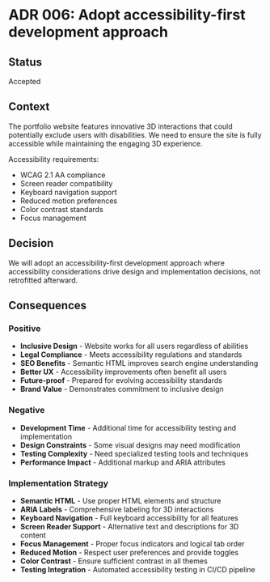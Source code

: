 # ADR 006: Adopt accessibility-first development approach

## Status

Accepted

## Context

The portfolio website features innovative 3D interactions that could potentially exclude users with disabilities. We need to ensure the site is fully accessible while maintaining the engaging 3D experience.

Accessibility requirements:

- WCAG 2.1 AA compliance
- Screen reader compatibility
- Keyboard navigation support
- Reduced motion preferences
- Color contrast standards
- Focus management

## Decision

We will adopt an accessibility-first development approach where accessibility considerations drive design and implementation decisions, not retrofitted afterward.

## Consequences

### Positive

- **Inclusive Design** - Website works for all users regardless of abilities
- **Legal Compliance** - Meets accessibility regulations and standards
- **SEO Benefits** - Semantic HTML improves search engine understanding
- **Better UX** - Accessibility improvements often benefit all users
- **Future-proof** - Prepared for evolving accessibility standards
- **Brand Value** - Demonstrates commitment to inclusive design

### Negative

- **Development Time** - Additional time for accessibility testing and implementation
- **Design Constraints** - Some visual designs may need modification
- **Testing Complexity** - Need specialized testing tools and techniques
- **Performance Impact** - Additional markup and ARIA attributes

### Implementation Strategy

- **Semantic HTML** - Use proper HTML elements and structure
- **ARIA Labels** - Comprehensive labeling for 3D interactions
- **Keyboard Navigation** - Full keyboard accessibility for all features
- **Screen Reader Support** - Alternative text and descriptions for 3D content
- **Focus Management** - Proper focus indicators and logical tab order
- **Reduced Motion** - Respect user preferences and provide toggles
- **Color Contrast** - Ensure sufficient contrast in all themes
- **Testing Integration** - Automated accessibility testing in CI/CD pipeline

